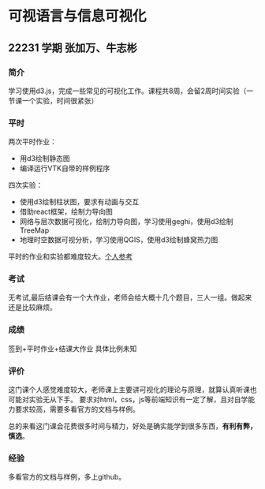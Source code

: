 # 可视语言与信息可视化

## 22231 学期 张加万、牛志彬

### 简介

学习使用d3.js，完成一些常见的可视化工作。课程共8周，会留2周时间实验（一节课一个实验，时间很紧张）

### 平时

两次平时作业：
- 用d3绘制静态图
- 编译运行VTK自带的样例程序

四次实验：
- 使用d3绘制柱状图，要求有动画与交互
- 借助react框架，绘制力导向图
- 网络与层次数据可视化，绘制力导向图，学习使用geghi，使用d3绘制TreeMap
- 地理时空数据可视分析，学习使用QGIS，使用d3绘制蜂窝热力图

平时的作业和实验都难度较大。[个人参考](https://github.com/tjujingzong/d3-Visualization)
### 考试

无考试,最后结课会有一个大作业，老师会给大概十几个题目，三人一组。做起来还是比较麻烦。

### 成绩

签到+平时作业+结课大作业 具体比例未知

### 评价

这门课个人感觉难度较大，老师课上主要讲可视化的理论与原理，就算认真听课也可能对实验无从下手。
要求对html，css，js等前端知识有一定了解，且对自学能力要求较高，需要多看官方的文档与样例。

总的来看这门课会花费很多时间与精力，好处是确实能学到很多东西，**有利有弊，慎选**。

### 经验
多看官方的文档与样例，多上github。


